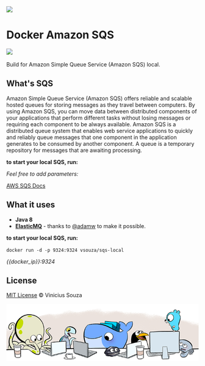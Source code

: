 <img src="http://ypereirareis.github.io/assets/images/posts/docker.svg" />

# Docker Amazon SQS

[![](https://badge.imagelayers.io/vsouza/sqs-local:latest.svg)](https://imagelayers.io/?images=vsouza/sqs-local:latest 'Get your own badge on imagelayers.io')

Build for Amazon Simple Queue Service (Amazon SQS) local.

## What's SQS

Amazon Simple Queue Service (Amazon SQS) offers reliable and scalable hosted queues for storing messages as they travel between computers. By using Amazon SQS, you can move data between distributed components of your applications that perform different tasks without losing messages or requiring each component to be always available. Amazon SQS is a distributed queue system that enables web service applications to quickly and reliably queue messages that one component in the application generates to be consumed by another component. A queue is a temporary repository for messages that are awaiting processing.

__to start your local SQS, run:__


*Feel free to add parameters:*


[AWS SQS Docs](http://docs.aws.amazon.com/AWSSimpleQueueService/latest/SQSDeveloperGuide/Welcome.html)

## What it uses

 * __Java 8__ 
 * __[ElasticMQ](https://github.com/adamw/elasticmq)__ - thanks to [@adamw](http://www.github.com/adamw) to make it possible.


__to start your local SQS, run:__

`docker run -d -p 9324:9324 vsouza/sqs-local`

*{{docker_ip}}:9324*

## License
[MIT License](http://vsouza.mit-license.org/) © Vinicius Souza

<img src="contribute.png" />
